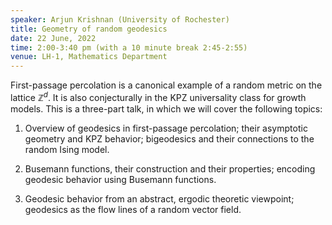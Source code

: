 ```yaml
---
speaker: Arjun Krishnan (University of Rochester)
title: Geometry of random geodesics
date: 22 June, 2022
time: 2:00-3:40 pm (with a 10 minute break 2:45-2:55)
venue: LH-1, Mathematics Department
---
```


First-passage percolation is a canonical example of a random metric on the lattice $\mathbb{Z}^d$. It is also conjecturally
in the KPZ universality class for growth models. This is a three-part talk, in which we will cover the following topics:

1. Overview of geodesics in first-passage percolation; their asymptotic geometry and KPZ behavior; bigeodesics and their
connections to the random Ising model.

2. Busemann functions, their construction and their properties; encoding geodesic behavior using Busemann functions.

3. Geodesic behavior from an abstract, ergodic theoretic viewpoint; geodesics as the flow lines of a random vector field.
